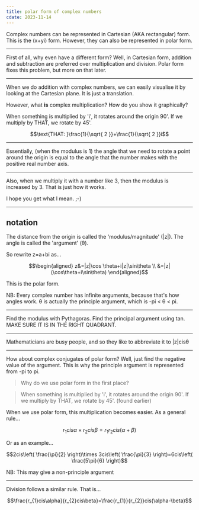 ```yaml
---
title: polar form of complex numbers
cdate: 2023-11-14
---
```


Complex numbers can be represented in Cartesian (AKA rectangular) form. This is the (x+yi) form. However, they can also be represented in polar form.

---

First of all, why even have a different form? Well, in Cartesian form, addition and subtraction are preferred over multiplication and division. Polar form fixes this problem, but more on that later.

---

When we do addition with complex numbers, we can easily visualise it by looking at the Cartesian plane. It is just a translation.

However, what **is** complex multiplication? How do you show it graphically?

When something is multiplied by 'i', it rotates around the origin 90'. If we multiply by THAT, we rotate by 45'.

$$\text{THAT: }\frac{1}{\sqrt{ 2 }}+\frac{1}{\sqrt{ 2 }}i$$

---

Essentially, (when the modulus is 1) the angle that we need to rotate a point around the origin is equal to the angle that the number makes with the positive real number axis.

---

Also, when we multiply it with a number like 3, then the modulus is increased by 3. That is just how it works.

I hope you get what I mean. ;-)

---

## notation

The distance from the origin is called the 'modulus/magnitude' (|z|). The angle is called the 'argument' (θ).

So rewrite z=a+bi as...

$$\begin{aligned}
z&=|z|\cos \theta+i|z|\sin\theta \\
&=|z|(\cos\theta+i\sin\theta)
\end{aligned}$$

This is the polar form.

NB: Every complex number has infinite arguments, because that's how angles work. θ is actually the principle argument, which is -pi < θ < pi.

---

Find the modulus with Pythagoras. Find the principal argument using tan. MAKE SURE IT IS IN THE RIGHT QUADRANT.

---

Mathematicians are busy people, and so they like to abbreviate it to |z|cisθ

---

How about complex conjugates of polar form? Well, just find the negative value of the argument. This is why the principle argument is represented from -pi to pi.

> Why do we use polar form in the first place?

> When something is multiplied by 'i', it rotates around the origin 90'. If we multiply by THAT, we rotate by 45'. (found earlier)

When we use polar form, this multiplication becomes easier. As a general rule...

$$r_{1}cis\alpha\times r_{2}cis\beta=r_{1}r_{2}cis(\alpha+\beta)$$

Or as an example...

$$2cis\left( \frac{\pi}{2} \right)\times 3cis\left( \frac{\pi}{3} \right)=6cis\left( \frac{5\pi}{6} \right)$$

NB: This may give a non-principle argument

---

Division follows a similar rule. That is...

$$\frac{r_{1}cis\alpha}{r_{2}cis\beta}=\frac{r_{1}}{r_{2}}cis(\alpha-\beta)$$
